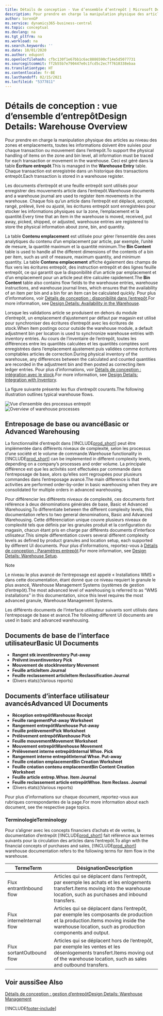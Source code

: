 ```yaml
---
title: Détails de conception - Vue d’ensemble d’entrepôt | Microsoft Docs
description: Pour prendre en charge la manipulation physique des articles au niveau des zones et emplacements, toutes les informations doivent être suivies pour chaque transaction ou mouvement dans l’entrepôt. Ceci est géré dans la table **Écriture entrepôt**. Chaque transaction est enregistrée dans un historique des transactions entrepôt.
author: SorenGP
ms.service: dynamics365-business-central
ms.topic: conceptual
ms.devlang: na
ms.tgt_pltfrm: na
ms.workload: na
ms.search.keywords: ''
ms.date: 10/01/2020
ms.author: edupont
ms.openlocfilehash: cfbc130f1e67bb1c6ac8886590cf14e5d5077731
ms.sourcegitcommit: ff2b55b7e790447e0c1fcd5c2ec7f7610338ebaa
ms.translationtype: HT
ms.contentlocale: fr-BE
ms.lasthandoff: 02/15/2021
ms.locfileid: "5377811"
---
```

# <a name="design-details-warehouse-overview"></a><span data-ttu-id="b20d3-105">Détails de conception : vue d’ensemble d’entrepôt</span><span class="sxs-lookup"><span data-stu-id="b20d3-105">Design Details: Warehouse Overview</span></span>
<span data-ttu-id="b20d3-106">Pour prendre en charge la manipulation physique des articles au niveau des zones et emplacements, toutes les informations doivent être suivies pour chaque transaction ou mouvement dans l’entrepôt.</span><span class="sxs-lookup"><span data-stu-id="b20d3-106">To support the physical handling of items on the zone and bin level, all information must be traced for each transaction or movement in the warehouse.</span></span> <span data-ttu-id="b20d3-107">Ceci est géré dans la table **Écriture entrepôt**.</span><span class="sxs-lookup"><span data-stu-id="b20d3-107">This is managed in the **Warehouse Entry** table.</span></span> <span data-ttu-id="b20d3-108">Chaque transaction est enregistrée dans un historique des transactions entrepôt.</span><span class="sxs-lookup"><span data-stu-id="b20d3-108">Each transaction is stored in a warehouse register.</span></span>  

<span data-ttu-id="b20d3-109">Les documents d’entrepôt et une feuille entrepôt sont utilisés pour enregistrer des mouvements article dans l’entrepôt.</span><span class="sxs-lookup"><span data-stu-id="b20d3-109">Warehouse documents and a warehouse journal are used to register item movements in the warehouse.</span></span> <span data-ttu-id="b20d3-110">Chaque fois qu’un article dans l’entrepôt est déplacé, accepté, rangé, prélevé, livré ou ajusté, les écritures entrepôt sont enregistrées pour stocker les informations physiques sur la zone, l’emplacement et la quantité.</span><span class="sxs-lookup"><span data-stu-id="b20d3-110">Every time that an item in the warehouse is moved, received, put away, picked, shipped, or adjusted, warehouse entries are registered to store the physical information about zone, bin, and quantity.</span></span>

<span data-ttu-id="b20d3-111">La table **Contenu emplacement** est utilisée pour gérer l’ensemble des axes analytiques du contenu d’un emplacement par article, par exemple, l’unité de mesure, la quantité maximum et la quantité minimum.</span><span class="sxs-lookup"><span data-stu-id="b20d3-111">The **Bin Content** table is used to handle all the different dimensions of the contents of a bin per item, such as unit of measure, maximum quantity, and minimum quantity.</span></span> <span data-ttu-id="b20d3-112">La table **Contenu emplacement** affiche également des champs de flux vers les écritures entrepôt, des instruction entrepôt et des lignes feuille entrepôt, ce qui garantit que la disponibilité d’un article par emplacement et d’un emplacement pour un article peut être calculée rapidement.</span><span class="sxs-lookup"><span data-stu-id="b20d3-112">The **Bin Content** table also contains flow fields to the warehouse entries, warehouse instructions, and warehouse journal lines, which ensures that the availability of an item per bin and a bin for an item can be calculated quickly.</span></span> <span data-ttu-id="b20d3-113">Pour plus d’informations, voir [Détails de conception : disponibilité dans l’entrepôt](design-details-availability-in-the-warehouse.md).</span><span class="sxs-lookup"><span data-stu-id="b20d3-113">For more information, see [Design Details: Availability in the Warehouse](design-details-availability-in-the-warehouse.md).</span></span>  

<span data-ttu-id="b20d3-114">Lorsque les validations article se produisent en dehors du module d’entrepôt, un emplacement d’ajustement par défaut par magasin est utilisé pour synchroniser des écritures d’entrepôt avec les écritures de stock.</span><span class="sxs-lookup"><span data-stu-id="b20d3-114">When item postings occur outside the warehouse module, a default adjustment bin per location is used to synchronize warehouse entries with inventory entries.</span></span> <span data-ttu-id="b20d3-115">Au cours de l’inventaire de l’entrepôt, toutes les différences entre les quantités calculées et les quantités comptées sont enregistrées dans l’emplacement ajustement puis validées comme écritures comptables articles de correction.</span><span class="sxs-lookup"><span data-stu-id="b20d3-115">During physical inventory of the warehouse, any differences between the calculated and counted quantities are recorded in the adjustment bin and then posted as correcting item ledger entries.</span></span> <span data-ttu-id="b20d3-116">Pour plus d’informations, voir [Détails de conception : intégration avec le stock](design-details-integration-with-inventory.md).</span><span class="sxs-lookup"><span data-stu-id="b20d3-116">For more information, see [Design Details: Integration with Inventory](design-details-integration-with-inventory.md).</span></span>  

<span data-ttu-id="b20d3-117">La figure suivante présente les flux d’entrepôt courants.</span><span class="sxs-lookup"><span data-stu-id="b20d3-117">The following illustration outlines typical warehouse flows.</span></span>  

<span data-ttu-id="b20d3-118">![Vue d’ensemble des processus entrepôt](media/design_details_warehouse_management_overview.png "Vue d’ensemble des processus entrepôt")</span><span class="sxs-lookup"><span data-stu-id="b20d3-118">![Overview of warehouse processes](media/design_details_warehouse_management_overview.png "Overview of warehouse processes")</span></span>  

## <a name="basic-or-advanced-warehousing"></a><span data-ttu-id="b20d3-119">Entreposage de base ou avancé</span><span class="sxs-lookup"><span data-stu-id="b20d3-119">Basic or Advanced Warehousing</span></span>  
<span data-ttu-id="b20d3-120">La fonctionnalité d’entrepôt dans [!INCLUDE[prod_short](includes/prod_short.md)] peut être implémentée dans différents niveaux de complexité, selon les processus d’une société et le volume de commande.</span><span class="sxs-lookup"><span data-stu-id="b20d3-120">Warehouse functionality in [!INCLUDE[prod_short](includes/prod_short.md)] can be implemented in different complexity levels, depending on a company’s processes and order volume.</span></span> <span data-ttu-id="b20d3-121">La principale différence est que les activités sont effectuées par commande dans l’entreposage de base, alors qu’elles sont regroupées pour plusieurs commandes dans l’entreposage avancé.</span><span class="sxs-lookup"><span data-stu-id="b20d3-121">The main difference is that activities are performed order-by-order in basic warehousing when they are consolidated for multiple orders in advanced warehousing.</span></span>  

 <span data-ttu-id="b20d3-122">Pour différencier les différents niveaux de complexité, ces documents font référence à deux dénominations générales de base, Basic et Advanced Warehousing.</span><span class="sxs-lookup"><span data-stu-id="b20d3-122">To differentiate between the different complexity levels, this documentation refers to two general denominations, Basic and Advanced Warehousing.</span></span> <span data-ttu-id="b20d3-123">Cette différenciation unique couvre plusieurs niveaux de complexité tels que définis par les granules produit et la configuration du magasin, chacun étant pris en charge par différents documents d’interface utilisateur.</span><span class="sxs-lookup"><span data-stu-id="b20d3-123">This simple differentiation covers several different complexity levels as defined by product granules and location setup, each supported by different UI documents.</span></span> <span data-ttu-id="b20d3-124">Pour plus d’informations, reportez\-vous à [Détails de conception : Paramètres entrepôt](design-details-warehouse-setup.md).</span><span class="sxs-lookup"><span data-stu-id="b20d3-124">For more information, see [Design Details: Warehouse Setup](design-details-warehouse-setup.md).</span></span>  

> [!NOTE]  
>  <span data-ttu-id="b20d3-125">Le niveau le plus avancé de l’entreposage est appelé « Installations WMS » dans cette documentation, étant donné que ce niveau requiert le granule le plus avancé, Warehouse Management Systems (systèmes de gestion d’entrepôt).</span><span class="sxs-lookup"><span data-stu-id="b20d3-125">The most advanced level of warehousing is referred to as “WMS installations” in this documentation, since this level requires the most advanced granule, Warehouse Management Systems.</span></span>  

 <span data-ttu-id="b20d3-126">Les différents documents de l’interface utilisateur suivants sont utilisés dans l’entreposage de base et avancé.</span><span class="sxs-lookup"><span data-stu-id="b20d3-126">The following different UI documents are used in basic and advanced warehousing.</span></span>  

## <a name="basic-ui-documents"></a><span data-ttu-id="b20d3-127">Documents de base de l’interface utilisateur</span><span class="sxs-lookup"><span data-stu-id="b20d3-127">Basic UI Documents</span></span>  

-   <span data-ttu-id="b20d3-128">**Rangmt stk invent**</span><span class="sxs-lookup"><span data-stu-id="b20d3-128">**Inventory Put-away**</span></span>  
-   <span data-ttu-id="b20d3-129">**Prélvmt invent**</span><span class="sxs-lookup"><span data-stu-id="b20d3-129">**Inventory Pick**</span></span>  
-   <span data-ttu-id="b20d3-130">**Mouvement de stock**</span><span class="sxs-lookup"><span data-stu-id="b20d3-130">**Inventory Movement**</span></span>  
-   <span data-ttu-id="b20d3-131">**Feuille article**</span><span class="sxs-lookup"><span data-stu-id="b20d3-131">**Item Journal**</span></span>  
-   <span data-ttu-id="b20d3-132">**Feuille reclassement article**</span><span class="sxs-lookup"><span data-stu-id="b20d3-132">**Item Reclassification Journal**</span></span>  
-   <span data-ttu-id="b20d3-133">(Divers états)</span><span class="sxs-lookup"><span data-stu-id="b20d3-133">(Various reports)</span></span>  

## <a name="advanced-ui-documents"></a><span data-ttu-id="b20d3-134">Documents d’interface utilisateur avancés</span><span class="sxs-lookup"><span data-stu-id="b20d3-134">Advanced UI Documents</span></span>  

-   <span data-ttu-id="b20d3-135">**Réception entrepôt**</span><span class="sxs-lookup"><span data-stu-id="b20d3-135">**Warehouse Receipt**</span></span>  
-   <span data-ttu-id="b20d3-136">**Feuille rangement**</span><span class="sxs-lookup"><span data-stu-id="b20d3-136">**Put-away Worksheet**</span></span>  
-   <span data-ttu-id="b20d3-137">**Rangement entrepôt**</span><span class="sxs-lookup"><span data-stu-id="b20d3-137">**Warehouse Put-away**</span></span>  
-   <span data-ttu-id="b20d3-138">**Feuille prélèvement**</span><span class="sxs-lookup"><span data-stu-id="b20d3-138">**Pick Worksheet**</span></span>  
-   <span data-ttu-id="b20d3-139">**Prélèvement entrepôt**</span><span class="sxs-lookup"><span data-stu-id="b20d3-139">**Warehouse Pick**</span></span>  
-   <span data-ttu-id="b20d3-140">**Feuille mouvement**</span><span class="sxs-lookup"><span data-stu-id="b20d3-140">**Movement Worksheet**</span></span>  
-   <span data-ttu-id="b20d3-141">**Mouvement entrepôt**</span><span class="sxs-lookup"><span data-stu-id="b20d3-141">**Warehouse Movement**</span></span>  
-   <span data-ttu-id="b20d3-142">**Prélèvement interne entrepôt**</span><span class="sxs-lookup"><span data-stu-id="b20d3-142">**Internal Whse. Pick**</span></span>  
-   <span data-ttu-id="b20d3-143">**Rangement interne entrepôt**</span><span class="sxs-lookup"><span data-stu-id="b20d3-143">**Internal Whse. Put-away**</span></span>  
-   <span data-ttu-id="b20d3-144">**Feuille création emplacement**</span><span class="sxs-lookup"><span data-stu-id="b20d3-144">**Bin Creation Worksheet**</span></span>  
-   <span data-ttu-id="b20d3-145">**Feuille création contenu emplacement**</span><span class="sxs-lookup"><span data-stu-id="b20d3-145">**Bin Content Creation Worksheet**</span></span>  
-   <span data-ttu-id="b20d3-146">**Feuille article entrep.**</span><span class="sxs-lookup"><span data-stu-id="b20d3-146">**Whse. Item Journal**</span></span>  
-   <span data-ttu-id="b20d3-147">**Feuille reclassement article entrepôt**</span><span class="sxs-lookup"><span data-stu-id="b20d3-147">**Whse. Item Reclass. Journal**</span></span>  
-   <span data-ttu-id="b20d3-148">(Divers états)</span><span class="sxs-lookup"><span data-stu-id="b20d3-148">(Various reports)</span></span>  

<span data-ttu-id="b20d3-149">Pour plus d’informations sur chaque document, reportez-vous aux rubriques correspondantes de la page.</span><span class="sxs-lookup"><span data-stu-id="b20d3-149">For more information about each document, see the respective page topics.</span></span>  

### <a name="terminology"></a><span data-ttu-id="b20d3-150">Terminologie</span><span class="sxs-lookup"><span data-stu-id="b20d3-150">Terminology</span></span>  
<span data-ttu-id="b20d3-151">Pour s’aligner avec les concepts financiers d’achats et de ventes, la documentation d’entrepôt [!INCLUDE[prod_short](includes/prod_short.md)] fait référence aux termes suivants pour la circulation des articles dans l’entrepôt.</span><span class="sxs-lookup"><span data-stu-id="b20d3-151">To align with the financial concepts of purchases and sales, [!INCLUDE[prod_short](includes/prod_short.md)] warehouse documentation refers to the following terms for item flow in the warehouse.</span></span>  

|<span data-ttu-id="b20d3-152">Terme</span><span class="sxs-lookup"><span data-stu-id="b20d3-152">Term</span></span>|<span data-ttu-id="b20d3-153">Désignation</span><span class="sxs-lookup"><span data-stu-id="b20d3-153">Description</span></span>|  
|----------|---------------------------------------|  
|<span data-ttu-id="b20d3-154">Flux entrant</span><span class="sxs-lookup"><span data-stu-id="b20d3-154">Inbound flow</span></span>|<span data-ttu-id="b20d3-155">Articles qui se déplacent dans l’entrepôt, par exemple les achats et les enlogements transfert.</span><span class="sxs-lookup"><span data-stu-id="b20d3-155">Items moving into the warehouse location, such as purchases and inbound transfers.</span></span>|  
|<span data-ttu-id="b20d3-156">Flux interne</span><span class="sxs-lookup"><span data-stu-id="b20d3-156">Internal flow</span></span>|<span data-ttu-id="b20d3-157">Articles qui se déplacent dans l’entrepôt, par exemple les composants de production et la production.</span><span class="sxs-lookup"><span data-stu-id="b20d3-157">Items moving inside the warehouse location, such as production components and output.</span></span>|  
|<span data-ttu-id="b20d3-158">Flux sortant</span><span class="sxs-lookup"><span data-stu-id="b20d3-158">Outbound flow</span></span>|<span data-ttu-id="b20d3-159">Articles qui se déplacent hors de l’entrepôt, par exemple les ventes et les désenlogements transfert.</span><span class="sxs-lookup"><span data-stu-id="b20d3-159">Items moving out of the warehouse location, such as sales and outbound transfers.</span></span>|  

## <a name="see-also"></a><span data-ttu-id="b20d3-160">Voir aussi</span><span class="sxs-lookup"><span data-stu-id="b20d3-160">See Also</span></span>  
 [<span data-ttu-id="b20d3-161">Détails de conception : gestion d’entrepôt</span><span class="sxs-lookup"><span data-stu-id="b20d3-161">Design Details: Warehouse Management</span></span>](design-details-warehouse-management.md)


[!INCLUDE[footer-include](includes/footer-banner.md)]